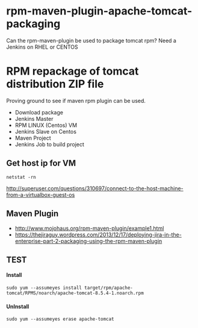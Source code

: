 # rpm-maven-plugin-apache-tomcat-packaging
Can the rpm-maven-plugin be used to package tomcat rpm? Need a Jenkins on RHEL or CENTOS

# RPM repackage of tomcat distribution ZIP file

Proving ground to see if maven rpm plugin can be used.

* Download package
* Jenkins Master
* RPM LINUX (Centos) VM
* Jenkins Slave on Centos
* Maven Project 
* Jenkins Job to build project

## Get host ip for VM

	netstat -rn

http://superuser.com/questions/310697/connect-to-the-host-machine-from-a-virtualbox-guest-os


## Maven Plugin

* http://www.mojohaus.org/rpm-maven-plugin/example1.html
* https://thejiraguy.wordpress.com/2013/12/17/deploying-jira-in-the-enterprise-part-2-packaging-using-the-rpm-maven-plugin


## TEST 
#### Install

	sudo yum --assumeyes install target/rpm/apache-tomcat/RPMS/noarch/apache-tomcat-8.5.4-1.noarch.rpm

#### UnInstall

	sudo yum --assumeyes erase apache-tomcat
